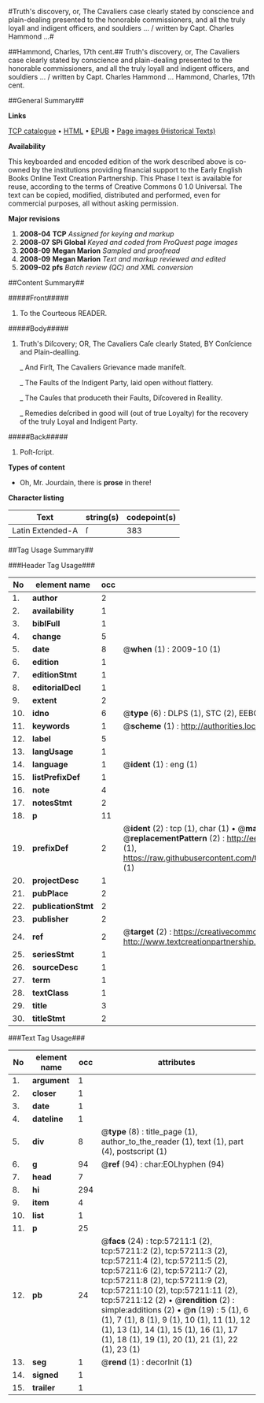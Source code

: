 #Truth's discovery, or, The Cavaliers case clearly stated by conscience and plain-dealing presented to the honorable commissioners, and all the truly loyall and indigent officers, and souldiers ... / written by Capt. Charles Hammond ...#

##Hammond, Charles, 17th cent.##
Truth's discovery, or, The Cavaliers case clearly stated by conscience and plain-dealing presented to the honorable commissioners, and all the truly loyall and indigent officers, and souldiers ... / written by Capt. Charles Hammond ...
Hammond, Charles, 17th cent.

##General Summary##

**Links**

[TCP catalogue](http://www.ota.ox.ac.uk/tcp/)  • 
[HTML](http://tei.it.ox.ac.uk/tcp/Texts-HTML/free/A45/A45384.html)  • 
[EPUB](http://tei.it.ox.ac.uk/tcp/Texts-EPUB/free/A45/A45384.epub) • 
[Page images (Historical Texts)](https://data.historicaltexts.jisc.ac.uk/view?pubId=eebo-12253440e&pageId=eebo-12253440e-57211-1)

**Availability**

This keyboarded and encoded edition of the
	       work described above is co-owned by the institutions
	       providing financial support to the Early English Books
	       Online Text Creation Partnership. This Phase I text is
	       available for reuse, according to the terms of Creative
	       Commons 0 1.0 Universal. The text can be copied,
	       modified, distributed and performed, even for
	       commercial purposes, all without asking permission.

**Major revisions**

1. __2008-04__ __TCP__ *Assigned for keying and markup*
1. __2008-07__ __SPi Global__ *Keyed and coded from ProQuest page images*
1. __2008-09__ __Megan Marion__ *Sampled and proofread*
1. __2008-09__ __Megan Marion__ *Text and markup reviewed and edited*
1. __2009-02__ __pfs__ *Batch review (QC) and XML conversion*

##Content Summary##

#####Front#####

1. To the Courteous READER.

#####Body#####

1. Truth's Diſcovery; OR, The Cavaliers Caſe clearly Stated, BY Conſcience and Plain-dealling.

    _ And Firſt, The Cavaliers Grievance made manifeſt.

    _ The Faults of the Indigent Party, laid open without flattery.

    _ The Cauſes that produceth their Faults, Diſcovered in Reallity.

    _ Remedies deſcribed in good will (out of true Loyalty) for the recovery of the truly Loyal and Indigent Party.

#####Back#####

1. Poſt-ſcript.

**Types of content**

  * Oh, Mr. Jourdain, there is **prose** in there!

**Character listing**


|Text|string(s)|codepoint(s)|
|---|---|---|
|Latin Extended-A|ſ|383|

##Tag Usage Summary##

###Header Tag Usage###

|No|element name|occ|attributes|
|---|---|---|---|
|1.|__author__|2||
|2.|__availability__|1||
|3.|__biblFull__|1||
|4.|__change__|5||
|5.|__date__|8| @__when__ (1) : 2009-10 (1)|
|6.|__edition__|1||
|7.|__editionStmt__|1||
|8.|__editorialDecl__|1||
|9.|__extent__|2||
|10.|__idno__|6| @__type__ (6) : DLPS (1), STC (2), EEBO-CITATION (1), OCLC (1), VID (1)|
|11.|__keywords__|1| @__scheme__ (1) : http://authorities.loc.gov/ (1)|
|12.|__label__|5||
|13.|__langUsage__|1||
|14.|__language__|1| @__ident__ (1) : eng (1)|
|15.|__listPrefixDef__|1||
|16.|__note__|4||
|17.|__notesStmt__|2||
|18.|__p__|11||
|19.|__prefixDef__|2| @__ident__ (2) : tcp (1), char (1)  •  @__matchPattern__ (2) : ([0-9\-]+):([0-9IVX]+) (1), (.+) (1)  •  @__replacementPattern__ (2) : http://eebo.chadwyck.com/downloadtiff?vid=$1&page=$2 (1), https://raw.githubusercontent.com/textcreationpartnership/Texts/master/tcpchars.xml#$1 (1)|
|20.|__projectDesc__|1||
|21.|__pubPlace__|2||
|22.|__publicationStmt__|2||
|23.|__publisher__|2||
|24.|__ref__|2| @__target__ (2) : https://creativecommons.org/publicdomain/zero/1.0/ (1), http://www.textcreationpartnership.org/docs/. (1)|
|25.|__seriesStmt__|1||
|26.|__sourceDesc__|1||
|27.|__term__|1||
|28.|__textClass__|1||
|29.|__title__|3||
|30.|__titleStmt__|2||


###Text Tag Usage###

|No|element name|occ|attributes|
|---|---|---|---|
|1.|__argument__|1||
|2.|__closer__|1||
|3.|__date__|1||
|4.|__dateline__|1||
|5.|__div__|8| @__type__ (8) : title_page (1), author_to_the_reader (1), text (1), part (4), postscript (1)|
|6.|__g__|94| @__ref__ (94) : char:EOLhyphen (94)|
|7.|__head__|7||
|8.|__hi__|294||
|9.|__item__|4||
|10.|__list__|1||
|11.|__p__|25||
|12.|__pb__|24| @__facs__ (24) : tcp:57211:1 (2), tcp:57211:2 (2), tcp:57211:3 (2), tcp:57211:4 (2), tcp:57211:5 (2), tcp:57211:6 (2), tcp:57211:7 (2), tcp:57211:8 (2), tcp:57211:9 (2), tcp:57211:10 (2), tcp:57211:11 (2), tcp:57211:12 (2)  •  @__rendition__ (2) : simple:additions (2)  •  @__n__ (19) : 5 (1), 6 (1), 7 (1), 8 (1), 9 (1), 10 (1), 11 (1), 12 (1), 13 (1), 14 (1), 15 (1), 16 (1), 17 (1), 18 (1), 19 (1), 20 (1), 21 (1), 22 (1), 23 (1)|
|13.|__seg__|1| @__rend__ (1) : decorInit (1)|
|14.|__signed__|1||
|15.|__trailer__|1||
